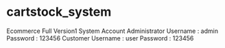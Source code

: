 # cartstock_system
 Ecommerce Full Version1
System Account
Administrator Username : admin Password : 123456
Customer Username : user Password : 123456